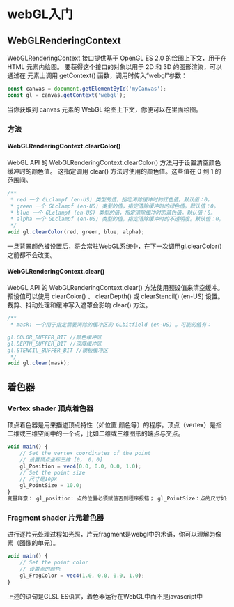 # webGL入门

## WebGLRenderingContext
WebGLRenderingContext 接口提供基于 OpenGL ES 2.0 的绘图上下文，用于在 HTML <canvas> 元素内绘图。
要获得这个接口的对象以用于 2D 和 3D 的图形渲染，可以通过在 <canvas> 元素上调用 getContext() 函数，调用时传入“webgl”参数：
```js
const canvas = document.getElementById('myCanvas');
const gl = canvas.getContext('webgl');
```
当你获取到 canvas 元素的 WebGL 绘图上下文，你便可以在里面绘图。

### 方法

#### WebGLRenderingContext.clearColor()
WebGL API 的 WebGLRenderingContext.clearColor() 方法用于设置清空颜色缓冲时的颜色值。
这指定调用 clear() 方法时使用的颜色值。这些值在 0 到 1 的范围间。

```js
/**
 * red 一个 GLclampf (en-US) 类型的值，指定清除缓冲时的红色值。默认值：0。
 * green 一个 GLclampf (en-US) 类型的值，指定清除缓冲时的绿色值。默认值：0。
 * blue 一个 GLclampf (en-US) 类型的值，指定清除缓冲时的蓝色值。默认值：0。
 * alpha 一个 GLclampf (en-US) 类型的值，指定清除缓冲时的不透明度。默认值：0。
 */
void gl.clearColor(red, green, blue, alpha);
```

一旦背景颜色被设置后，将会常驻WebGL系统中，在下一次调用gl.clearColor()之前都不会改变。

#### WebGLRenderingContext.clear()
WebGL API 的 WebGLRenderingContext.clear() 方法使用预设值来清空缓冲。
预设值可以使用 clearColor() 、 clearDepth() 或 clearStencil() (en-US) 设置。
裁剪、抖动处理和缓冲写入遮罩会影响 clear() 方法。

```js
/**
 * mask: 一个用于指定需要清除的缓冲区的 GLbitfield (en-US) 。可能的值有：

gl.COLOR_BUFFER_BIT //颜色缓冲区
gl.DEPTH_BUFFER_BIT //深度缓冲区
gl.STENCIL_BUFFER_BIT //模板缓冲区
 */
void gl.clear(mask);
```

## 着色器
 
### Vertex shader 顶点着色器
顶点着色器是用来描述顶点特性（如位置 颜色等）的程序。顶点（vertex）是指二维或三维空间中的一个点，比如二维或三维图形的端点与交点。  
```js
void main() {
    // Set the vertex coordinates of the point
    // 设置顶点坐标三维 [0， 0，0]
    gl_Position = vec4(0.0, 0.0, 0.0, 1.0); 
    // Set the point size
    // 尺寸是1opx
    gl_PointSize = 10.0;            
}
变量释意： gl_position: 点的位置必须赋值否则程序报错； gl_PointSize：点的尺寸如果不赋值默认是1.0。
```
### Fragment shader 片元着色器
进行逐片元处理过程如光照，片元fragment是webgl中的术语，你可以理解为像素（图像的单元）。
```js
void main() {
    // Set the point color
    // 设置点的颜色
    gl_FragColor = vec4(1.0, 0.0, 0.0, 1.0);
}
```
上述的语句是GLSL ES语言，着色器运行在WebGL中而不是javascript中